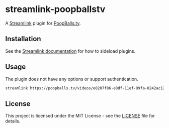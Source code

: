# streamlink-poopballstv

A [Streamlink](https://streamlink.gtihub.io/) plugin for [PoopBalls.tv](https://poopballs.tv/).

## Installation

See the [Streamlink documentation](https://streamlink.github.io/latest/cli/plugin-sideloading.html) for how to sideload plugins.

## Usage

The plugin does not have any options or support authentication.

```bash
streamlink https://poopballs.tv/videos/e0207f86-e8df-11ef-99fa-0242ac120005 best
```

## License

This project is licensed under the MIT License - see the [LICENSE](LICENSE) file for details.
